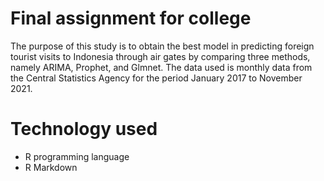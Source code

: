 # Final assignment for college

The purpose of this study is to obtain the best model in predicting foreign tourist visits to Indonesia through air gates by comparing three methods, namely ARIMA, Prophet, and Glmnet. The data used is monthly data from the Central Statistics Agency for the period January 2017 to November 2021.

# Technology used
* R programming language
* R Markdown

